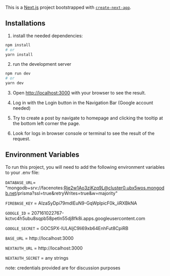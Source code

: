 This is a [Next.js](https://nextjs.org/) project bootstrapped with [`create-next-app`](https://github.com/vercel/next.js/tree/canary/packages/create-next-app).

## Installations

1. install the needed dependencies:

```bash
npm install
# or
yarn install
```

2. run the development server
```bash
npm run dev
# or
yarn dev
```

3. Open [http://localhost:3000](http://localhost:3000) with your browser to see the result.

4. Log in with the Login button in the Navigation Bar (Google account needed)

5. Try to create a post by navigate to homepage and clicking the tooltip at the bottom left corner the page.

6. Look for logs in browser console or terminal to see the result of the request.

## Environment Variables

To run this project, you will need to add the following environment variables to your .env file:

`DATABASE_URL`= "mongodb+srv://facenotes:Rje2w1Ao3ziKzq9L@cluster0.ubx5wos.mongodb.net/prisma?ssl=true&retryWrites=true&w=majority"

`FIREBASE_KEY` = AIzaSyDpi79mdlEuN9-GqWplpicF0k_iiRXBkNA

`GOOGLE_ID` = 207161022767-kctvc4h5ubu8sqpb58petln55dj8fk8i.apps.googleusercontent.com

`GOOGLE_SECRET` = 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

`BASE_URL` = http://localhost:3000

`NEXTAUTH_URL` = http://localhost:3000

`NEXTAUTH_SECRET` = any strings

note: credentials provided are for discussion purposes